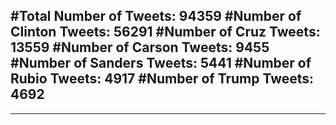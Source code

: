 #Total Number of Tweets: 94359 
#Number of Clinton Tweets: 56291
#Number of Cruz Tweets: 13559
#Number of Carson Tweets: 9455
#Number of Sanders Tweets: 5441
#Number of Rubio Tweets: 4917
#Number of Trump Tweets: 4692
---
---
